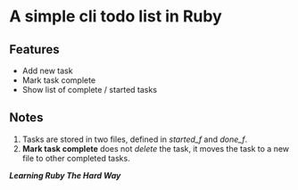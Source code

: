 A simple cli todo list in Ruby
==

Features
---------
* Add new task
* Mark task complete
* Show list of complete / started tasks

Notes
-----
1. Tasks are stored in two files, defined in *started_f* and *done_f*.
2. **Mark task complete** does not *delete* the task, it moves the task to a new file to other completed tasks.

___Learning Ruby The Hard Way___

